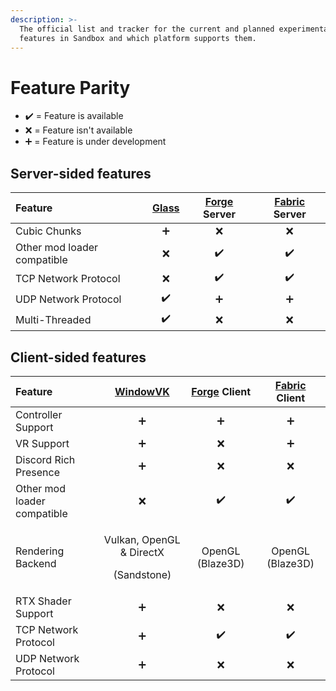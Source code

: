 ```yaml
---
description: >-
  The official list and tracker for the current and planned experimental
  features in Sandbox and which platform supports them.
---
```


# Feature Parity

* ✔️ = Feature is available
* ❌ = Feature isn't available
* ➕ = Feature is under development

## Server-sided features

| Feature | [Glass](silica.md) | [Forge](forge.md) Server | [Fabric](fabric.md) Server |
| :--- | :---: | :---: | :---: |
| Cubic Chunks | ➕ | ❌ | ❌ |
| Other mod loader compatible | ❌ | ✔️ | ✔️ |
| TCP Network Protocol | ❌ | ✔️ | ✔️ |
| UDP Network Protocol | ✔️ | ➕ | ➕ |
| Multi-Threaded | ✔️ | ❌ | ❌ |

## Client-sided features

<table>
  <thead>
    <tr>
      <th style="text-align:left">Feature</th>
      <th style="text-align:center"><a href="silica.md">WindowVK</a>
      </th>
      <th style="text-align:center"><a href="forge.md">Forge</a> Client</th>
      <th style="text-align:center"><a href="fabric.md">Fabric</a> Client</th>
    </tr>
  </thead>
  <tbody>
    <tr>
      <td style="text-align:left">Controller Support</td>
      <td style="text-align:center">&#x2795;</td>
      <td style="text-align:center">&#x2795;</td>
      <td style="text-align:center">&#x2795;</td>
    </tr>
    <tr>
      <td style="text-align:left">VR Support</td>
      <td style="text-align:center">&#x2795;</td>
      <td style="text-align:center">&#x274C;</td>
      <td style="text-align:center">&#x2795;</td>
    </tr>
    <tr>
      <td style="text-align:left">Discord Rich Presence</td>
      <td style="text-align:center">&#x2795;</td>
      <td style="text-align:center">&#x274C;</td>
      <td style="text-align:center">&#x274C;</td>
    </tr>
    <tr>
      <td style="text-align:left">Other mod loader compatible</td>
      <td style="text-align:center">&#x274C;</td>
      <td style="text-align:center">&#x2714;&#xFE0F;</td>
      <td style="text-align:center">&#x2714;&#xFE0F;</td>
    </tr>
    <tr>
      <td style="text-align:left">Rendering Backend</td>
      <td style="text-align:center">
        <p>Vulkan, OpenGL &amp; DirectX</p>
        <p>(Sandstone)</p>
      </td>
      <td style="text-align:center">OpenGL (Blaze3D)</td>
      <td style="text-align:center">OpenGL (Blaze3D)</td>
    </tr>
    <tr>
      <td style="text-align:left">RTX Shader Support</td>
      <td style="text-align:center">&#x2795;</td>
      <td style="text-align:center">&#x274C;</td>
      <td style="text-align:center">&#x274C;</td>
    </tr>
    <tr>
      <td style="text-align:left">TCP Network Protocol</td>
      <td style="text-align:center">&#x2795;</td>
      <td style="text-align:center">&#x2714;&#xFE0F;</td>
      <td style="text-align:center">&#x2714;&#xFE0F;</td>
    </tr>
    <tr>
      <td style="text-align:left">UDP Network Protocol</td>
      <td style="text-align:center">&#x2795;</td>
      <td style="text-align:center">&#x274C;</td>
      <td style="text-align:center">&#x274C;</td>
    </tr>
  </tbody>
</table>

